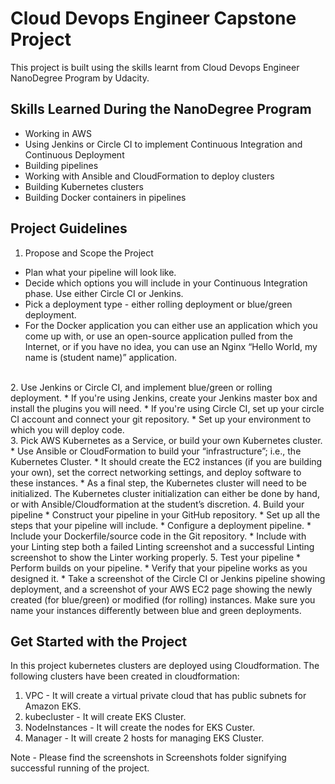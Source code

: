 # Cloud Devops Engineer Capstone Project

This project is built using the skills learnt from Cloud Devops Engineer NanoDegree Program by Udacity.

## Skills Learned During the NanoDegree Program

* Working in AWS
* Using Jenkins or Circle CI to implement Continuous Integration and Continuous Deployment
* Building pipelines
* Working with Ansible and CloudFormation to deploy clusters
* Building Kubernetes clusters
* Building Docker containers in pipelines

## Project Guidelines
1. Propose and Scope the Project
* Plan what your pipeline will look like.
* Decide which options you will include in your Continuous Integration phase. Use either Circle CI or Jenkins.
* Pick a deployment type - either rolling deployment or blue/green deployment.
* For the Docker application you can either use an application which you come up with, or use an open-source application pulled from the Internet, or if you have no idea, you can use an Nginx “Hello World, my name is (student name)” application.
<br/>
2. Use Jenkins or Circle CI, and implement blue/green or rolling deployment.
* If you're using Jenkins, create your Jenkins master box and install the plugins you will need.
* If you're using Circle CI, set up your circle CI account and connect your git repository.
* Set up your environment to which you will deploy code.
</br>
3. Pick AWS Kubernetes as a Service, or build your own Kubernetes cluster.
* Use Ansible or CloudFormation to build your “infrastructure”; i.e., the Kubernetes Cluster.
* It should create the EC2 instances (if you are building your own), set the correct networking settings, and deploy software to these instances.
* As a final step, the Kubernetes cluster will need to be initialized. The Kubernetes cluster initialization can either be done by hand, or with Ansible/Cloudformation at the student’s discretion.
4. Build your pipeline
* Construct your pipeline in your GitHub repository.
* Set up all the steps that your pipeline will include.
* Configure a deployment pipeline.
* Include your Dockerfile/source code in the Git repository.
* Include with your Linting step both a failed Linting screenshot and a successful Linting screenshot to show the Linter working properly.
5. Test your pipeline
* Perform builds on your pipeline.
* Verify that your pipeline works as you designed it.
* Take a screenshot of the Circle CI or Jenkins pipeline showing deployment, and a screenshot of your AWS EC2 page showing the newly created (for blue/green) or modified (for rolling) instances. Make sure you name your instances differently between blue and green deployments.

## Get Started with the Project

In this project kubernetes clusters are deployed using Cloudformation.
The following clusters have been created in cloudformation:
1. VPC - It will create a virtual private cloud that has public subnets for Amazon EKS.
2. kubecluster - It will create EKS Cluster.
3. NodeInstances - It will create the nodes for EKS Custer.
4. Manager - It will create 2 hosts for managing EKS Cluster. 


Note - Please find the screenshots in Screenshots folder signifying successful running of the project.

